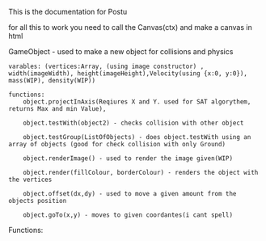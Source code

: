 This is the documentation for Postu

for all this to work you need to call the Canvas(ctx) and make a canvas in html

GameObject - used to make a new object for collisions and physics

    varables: (vertices:Array, (using image constructor) , width(imageWidth), height(imageHeight),Velocity(using {x:0, y:0}), mass(WIP), density(WIP))

    functions: 
        object.projectInAxis(Reqiures X and Y. used for SAT algorythem, returns Max and min Value),

        object.testWith(object2) - checks collision with other object

        object.testGroup(ListOfObjects) - does object.testWith using an array of objects (good for check collision with only Ground)

        object.renderImage() - used to render the image given(WIP)

        object.render(fillColour, borderColour) - renders the object with the vertices

        object.offset(dx,dy) - used to move a given amount from the objects position

        object.goTo(x,y) - moves to given coordantes(i cant spell)


Functions:
    